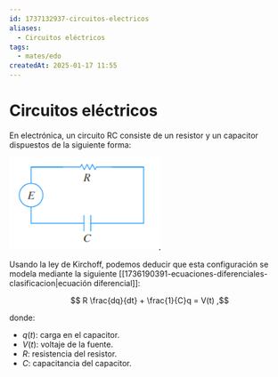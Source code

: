 ```yaml
---
id: 1737132937-circuitos-electricos
aliases:
  - Circuitos eléctricos
tags:
  - mates/edo
createdAt: 2025-01-17 11:55
---
```


# Circuitos eléctricos

En electrónica, un circuito RC consiste de un resistor y un capacitor dispuestos de la siguiente forma:

![circuito-rc.png](attachments/circuito-rc.png)

Usando la ley de Kirchoff, podemos deducir que esta configuración se modela mediante la siguiente [[1736190391-ecuaciones-diferenciales-clasificacion|ecuación diferencial]]:

$$
R \frac{dq}{dt} + \frac{1}{C}q = V(t)
,$$

donde:

- $q(t)$: carga en el capacitor.
- $V(t)$: voltaje de la fuente.
- $R$: resistencia del resistor.
- $C$: capacitancia del capacitor.
